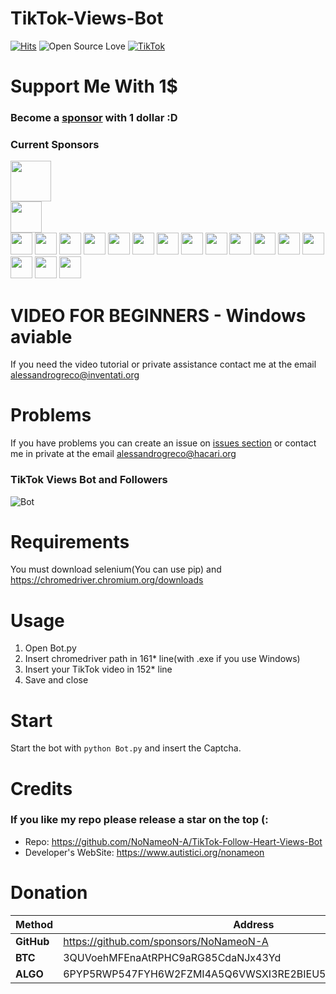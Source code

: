 # TikTok-Views-Bot
[![Hits](https://hits.seeyoufarm.com/api/count/incr/badge.svg?url=https%3A%2F%2Fgithub.com%2FNoNameoN-A%2FTikTok-Follow-Heart-Views-Bot&count_bg=%23555555&title_bg=%23555555&icon=tiktok.svg&icon_color=%23E7E7E7&title=Views+Count&edge_flat=false)](https://hits.seeyoufarm.com)
![Open Source Love](https://badges.frapsoft.com/os/v3/open-source.svg?v=103)
[![TikTok](https://img.shields.io/badge/TikTok-000000?style=for-the-badge&logo=tiktok&logoColor=white)](https://www.tiktok.com/@github_nonameon)


# Support Me With 1$
### Become a [sponsor](https://github.com/sponsors/NoNameoN-A) with 1 dollar :D
### Current Sponsors

<a href="https://github.com/Apocalyps2001" target="_blank"><img src="https://avatars.githubusercontent.com/u/82934936?v=4" width="65" height="65"></a></br>
<a href="https://github.com/1thoughtmedia" target="_blank"><img src="https://avatars.githubusercontent.com/u/83051283?v=4" width="50" height="50"></a></br>
<a href="https://github.com/zerenity23" target="_blank"><img src="https://avatars.githubusercontent.com/u/76807999?v=4" width="35" height="35"></a>
<a href="https://github.com/mateo787" target="_blank"><img src="https://avatars.githubusercontent.com/u/70239893?v=4" width="35" height="35"></a>
<a href="https://github.com/Cosentino108" target="_blank"><img src="https://avatars.githubusercontent.com/u/81426885?v=4" width="35" height="35"></a>
<a href="https://github.com/mindofcam" target="_blank"><img src="https://avatars.githubusercontent.com/u/82601251?v=4" width="35" height="35"></a>
<a href="https://github.com/London200" target="_blank"><img src="https://avatars.githubusercontent.com/u/69599253?v=4" width="35" height="35"></a>
<a href="https://github.com/commander0" target="_blank"><img src="https://avatars.githubusercontent.com/u/24908568?v=4" width="35" height="35"></a>
<a href="https://github.com/KroSty88" target="_blank"><img src="https://avatars.githubusercontent.com/u/84800246?v=4" width="35" height="35"></a>
<a href="https://github.com/ashraf218" target="_blank"><img src="https://avatars.githubusercontent.com/u/76716545?v=4" width="35" height="35"></a>
<a href="https://github.com/Juma1091" target="_blank"><img src="https://avatars.githubusercontent.com/u/84912204?v=4" width="35" height="35"></a>
<a href="https://github.com/LoganRichardson" target="_blank"><img src="https://avatars.githubusercontent.com/u/14199420?v=4" width="35" height="35"></a>
<a href="https://github.com/galinickel" target="_blank"><img src="https://avatars.githubusercontent.com/u/59318616?v=4" width="35" height="35"></a>
<a href="https://github.com/massacretv" target="_blank"><img src="https://avatars.githubusercontent.com/u/34430777?v=4" width="35" height="35"></a>
<a href="https://github.com/anti0342" target="_blank"><img src="https://avatars.githubusercontent.com/u/82134515?v=4" width="35" height="35"></a>
<a href="https://github.com/Rakoonit" target="_blank"><img src="https://avatars.githubusercontent.com/u/85995670?v=4" width="35" height="35"></a>
<a href="https://github.com/7amad208" target="_blank"><img src="https://avatars.githubusercontent.com/u/57397736?v=4" width="35" height="35"></a>
<a href="https://github.com/overy0u" target="_blank"><img src="https://avatars.githubusercontent.com/u/35597969?v=4" width="35" height="35"></a>

# VIDEO FOR BEGINNERS - Windows aviable
If you need the video tutorial or private assistance contact me at the email [alessandrogreco@inventati.org](mailto:alessandrogreco@inventati.org)

# Problems
If you have problems you can create an issue on [issues section](https://github.com/NoNameoN-A/TikTok-Follow-Heart-Views-Bot/issues) or contact me in private at the email alessandrogreco@hacari.org

### TikTok Views Bot and Followers

![Bot](https://github.com/NoNameoN-A/TikTok-Follow-Heart-Views-Bot/blob/main/screenshot.png)

# Requirements
You must download selenium(You can use pip) and https://chromedriver.chromium.org/downloads

# Usage
1) Open Bot.py
2) Insert chromedriver path in 161* line(with .exe if you use Windows)
3) Insert your TikTok video in 152* line
4) Save and close

# Start
Start the bot with `python Bot.py` and insert the Captcha.

# Credits
### If you like my repo please release a star on the top (:
- Repo: https://github.com/NoNameoN-A/TikTok-Follow-Heart-Views-Bot
- Developer's WebSite: https://www.autistici.org/nonameon

# Donation
|Method|Address|
|--|--|
|**GitHub**|https://github.com/sponsors/NoNameoN-A|
|**BTC**|3QUVoehMFEnaAtRPHC9aRG85CdaNJx43Yd|
|**ALGO**|6PYP5RWP547FYH6W2FZMI4A5Q6VWSXI3RE2BIEU5LWKFRVG3VX75YTVNEI|

